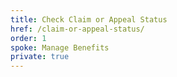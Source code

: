 ```yaml
---
title: Check Claim or Appeal Status
href: /claim-or-appeal-status/
order: 1
spoke: Manage Benefits
private: true
---
```

